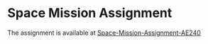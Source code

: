# Space Mission Assignment  
The assignment is available at [Space-Mission-Assignment-AE240](https://www.github.com/aaronjohnsabu1999/Space-Mission-Assignment-AE240)
